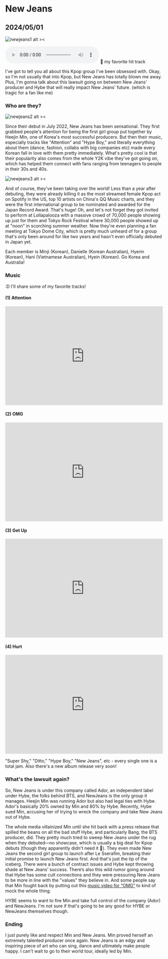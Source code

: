 # New Jeans
## 2024/05/01

![newjeans1 alt ><](https://github.com/jinnycho/jinnycho.github.io/blob/main/src/assets/photos/newjeans1.gif?raw=true)

<audio controls>
  <source src="https://github.com/jinnycho/jinnycho.github.io/blob/main/src/assets/photos/background.mp4?raw=true" type="audio/mp3">
</audio>
🐰 my favorite hit track

I've got to tell you all about this Kpop group I've been obsessed with. Okay, so I'm not usually that into Kpop, but New Jeans has totally blown me away. Plus, I'm gonna talk about this lawsuit going on between New Jeans' producer and Hybe that will really impact New Jeans' future. (which is tragic for a fan like me)

### Who are they?
![newjeans2 alt ><](https://github.com/jinnycho/jinnycho.github.io/blob/main/src/assets/photos/newjeans2.gif?raw=true)

Since their debut in July 2022, New Jeans has been sensational. They first grabbed people's attention for being the first girl group put together by Heejin Min, one of Korea's most successful producers. But then their music, especially tracks like "Attention" and "Hype Boy," and literally everything about them (dance, fashion, collabs with big companies etc) made every Korean fall in love with them pretty immediately. What's pretty cool is that their popularity also comes from the whole Y2K vibe they've got going on, which has helped them connect with fans ranging from teenagers to people in their 30s and 40s.

![newjeans3 alt ><](https://i.namu.wiki/i/OEYkiYCB3g4qvejUL-tZeO9vA5xeNwDZ84mprkA5j-sU6BGurYjfqb0Y_DQJ5k67jPJPr5LiM1_pW_-0mFhdKQjuf7bgKegT4XkTIC-KuND8vZ-lWm1uOYNeHqPDqOWwfEeCtzeGBNbRpQSYj0AJTw.webp)

And of course, they've been taking over the world! Less than a year after debuting, they were already killing it as the most streamed female Kpop act on Spotify in the US, top 10 artists on China's QQ Music charts, and they were the first international group to be nominated and awarded for the Japan Record Award. That's huge! Oh, and let's not forget they got invited to perform at Lollapalooza with a massive crowd of 70,000 people showing up just for them and Tokyo Rock Festival where 30,000 people showed up at "noon" in scorching summer weather. Now they're even planning a fan meeting at Tokyo Dome City, which is pretty much unheard of for a group that's only been around for like two years and hasn't even officially debuted in Japan yet.

Each member is Minji (Korean), Danielle (Korean Australian), Hyerin (Korean), Hani (Vietnamese Australian), Hyein (Korean). Go Korea and Australia!

### Music
:D I'll share some of my favorite tracks!

#### (1) Attention
<div style="display: flex; justify-content: center;">
  <iframe width="560" height="315" src="https://www.youtube.com/embed/x8RIixqumUc?si=M71G1P6gHo5SxAoN" title="NewJeans Attention" frameborder="0" allow="accelerometer; autoplay; clipboard-write; encrypted-media; gyroscope; picture-in-picture; web-share" referrerpolicy="strict-origin-when-cross-origin" allowfullscreen></iframe>
</div>

#### (2) OMG
<div style="display: flex; justify-content: center;">
  <iframe width="560" height="315" src="https://www.youtube.com/embed/sVTy_wmn5SU?si=ypeFJ51qKtaUVy4d" title="YouTube video player" frameborder="0" allow="accelerometer; autoplay; clipboard-write; encrypted-media; gyroscope; picture-in-picture; web-share" referrerpolicy="strict-origin-when-cross-origin" allowfullscreen></iframe>
</div>

#### (3) Get Up
<div style="display: flex; justify-content: center;">
  <iframe width="560" height="315" src="https://www.youtube.com/embed/SXM1q0CTfew?si=IJFJ7y943UCQ9HVH" title="YouTube video player" frameborder="0" allow="accelerometer; autoplay; clipboard-write; encrypted-media; gyroscope; picture-in-picture; web-share" referrerpolicy="strict-origin-when-cross-origin" allowfullscreen></iframe>
</div>

#### (4) Hurt
<div style="display: flex; justify-content: center;">
  <iframe width="560" height="315" src="https://www.youtube.com/embed/tVIXY14aJms?si=MwWqo9dPtA8tDWel" title="YouTube video player" frameborder="0" allow="accelerometer; autoplay; clipboard-write; encrypted-media; gyroscope; picture-in-picture; web-share" referrerpolicy="strict-origin-when-cross-origin" allowfullscreen></iframe>
</div>

"Super Shy," "Ditto," "Hype Boy," "New Jeans", etc - every single one is a total jam. Also there's a new album release very soon!

### What's the lawsuit again?
So, New Jeans is under this company called Ador, an independent label under Hybe, the folks behind BTS, and NewJeans is the only group it manages. Heejin Min was running Ador but also had legal ties with Hybe. Ador's basically 20% owned by Min and 80% by Hybe. Recently, Hybe sued Min, accusing her of trying to wreck the company and take New Jeans out of Hybe.

The whole media villainized Min until she hit back with a press release that spilled the beans on all the bad stuff Hybe, and particularly Bang, the BTS producer, did. They pretty much tried to sweep New Jeans under the rug when they debuted—no showcase, which is usually a big deal for Kpop debuts (though they apparently didn't need it 💪). They even made New Jeans the second girl group to launch after Le Sserafim, breaking their initial promise to launch New Jeans first. And that's just the tip of the iceberg. There were a bunch of contract issues and Hybe kept throwing shade at New Jeans’ success. There’s also this wild rumor going around that Hybe has some cult connections and they were pressuring New Jeans to be more in line with the "values" they believe in. And some people say that Min fought back by putting out this [music video for “OMG”](https://www.youtube.com/watch?v=_ZAgIHmHLdc&ab_channel=HYBELABELS) to kind of mock the whole thing.

HYBE seems to want to fire Min and take full control of the company (Ador) and NewJeans. I'm not sure if that's going to be any good for HYBE or NewJeans themselves though.

### Ending
I just purely like and respect Min and New Jeans. Min proved herself an extremely talented producer once again. New Jeans is an edgy and inspiring piece of art who can sing, dance and ultimately make people happy. I can't wait to go to their world tour, ideally led by Min.